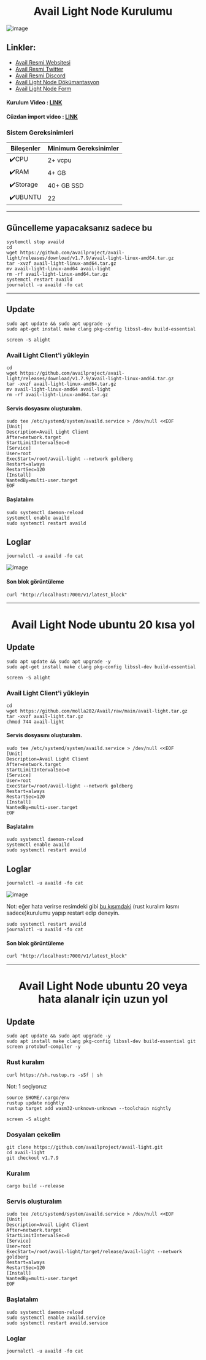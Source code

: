 # <h1 align="center">Avail Light Node Kurulumu</h1>
![image](https://github.com/molla202/Avail/assets/91562185/a6461113-7737-40a0-9d2a-3049a7097663)


## Linkler:
 * [Avail Resmi Websitesi](https://www.availproject.org/)
 * [Avail Resmi Twitter](https://twitter.com/AvailProject)
 * [Avail Resmi Discord](https://discord.gg/kkHAXZCNZa)
 * [Avail Light Node Dökümantasyon](https://docs.availproject.org/operate/node/light-client/)
 * [Avail Light Node Form](https://docs.google.com/forms/d/e/1FAIpQLSeL6aXqz6vBbYEgD1cZKaQ4vwbN2o3Rxys-wKTuKySVR-oS8g/viewform)

#### Kurulum Video : [LINK](https://www.youtube.com/watch?v=ToiTJdsGf_o&t)
#### Cüzdan import video : [LINK](https://www.youtube.com/watch?v=GcT0J6IUhI8)

### Sistem Gereksinimleri
| Bileşenler | Minimum Gereksinimler | 
| ------------ | ------------ |
| ✔️CPU |	2+ vcpu|
| ✔️RAM	| 4+ GB |
| ✔️Storage	| 40+ GB SSD |
| ✔️UBUNTU | 22 |


--------
## Güncelleme yapacaksanız sadece bu
```
systemctl stop availd
cd
wget https://github.com/availproject/avail-light/releases/download/v1.7.9/avail-light-linux-amd64.tar.gz
tar -xvzf avail-light-linux-amd64.tar.gz
mv avail-light-linux-amd64 avail-light
rm -rf avail-light-linux-amd64.tar.gz
systemctl restart availd
journalctl -u availd -fo cat
```
-------




## Update
```
sudo apt update && sudo apt upgrade -y
sudo apt-get install make clang pkg-config libssl-dev build-essential
```
```
screen -S alight
```

### Avail Light Client'i yükleyin
```
cd
wget https://github.com/availproject/avail-light/releases/download/v1.7.9/avail-light-linux-amd64.tar.gz
tar -xvzf avail-light-linux-amd64.tar.gz
mv avail-light-linux-amd64 avail-light
rm -rf avail-light-linux-amd64.tar.gz
```



#### Servis dosyasını oluşturalım.
```
sudo tee /etc/systemd/system/availd.service > /dev/null <<EOF
[Unit]
Description=Avail Light Client
After=network.target
StartLimitIntervalSec=0
[Service]
User=root
ExecStart=/root/avail-light --network goldberg
Restart=always
RestartSec=120
[Install]
WantedBy=multi-user.target
EOF
```

#### Başlatalım
```
sudo systemctl daemon-reload
systemctl enable availd
sudo systemctl restart availd
```

## Loglar
```
journalctl -u availd -fo cat
```

![image](https://github.com/Core-Node-Team/Testnet-TR/assets/91562185/6c65bb10-3b46-4df8-a5b3-7cbf59e58cdc)



#### Son blok görüntüleme
```
curl "http://localhost:7000/v1/latest_block"
```

-------------------------------------------
## <h1 align="center">Avail Light Node ubuntu 20 kısa yol </h1>

## Update
```
sudo apt update && sudo apt upgrade -y
sudo apt-get install make clang pkg-config libssl-dev build-essential
```
```
screen -S alight
```

### Avail Light Client'i yükleyin
```
cd
wget https://github.com/molla202/Avail/raw/main/avail-light.tar.gz
tar -xvzf avail-light.tar.gz
chmod 744 avail-light
```



#### Servis dosyasını oluşturalım.
```
sudo tee /etc/systemd/system/availd.service > /dev/null <<EOF
[Unit]
Description=Avail Light Client
After=network.target
StartLimitIntervalSec=0
[Service]
User=root
ExecStart=/root/avail-light --network goldberg
Restart=always
RestartSec=120
[Install]
WantedBy=multi-user.target
EOF
```

#### Başlatalım
```
sudo systemctl daemon-reload
systemctl enable availd
sudo systemctl restart availd
```

## Loglar
```
journalctl -u availd -fo cat
```

![image](https://github.com/Core-Node-Team/Testnet-TR/assets/91562185/d376265b-d818-4056-a991-f1707c24d085)

Not: eğer hata verirse resimdeki gibi [bu kısımdaki](https://github.com/Core-Node-Team/Testnet-TR/blob/main/Avail/Light%20Node.md#rust-kural%C4%B1m) (rust kuralım kısmı sadece)kurulumu yapıp restart edip deneyin.
```
sudo systemctl restart availd
journalctl -u availd -fo cat
```
#### Son blok görüntüleme
```
curl "http://localhost:7000/v1/latest_block"
```

--------------------------------------------

## <h1 align="center">Avail Light Node ubuntu 20 veya hata alanalr için uzun yol</h1>

## Update
```
sudo apt update && sudo apt upgrade -y
sudo apt install make clang pkg-config libssl-dev build-essential git screen protobuf-compiler -y
```



### Rust kuralım
```
curl https://sh.rustup.rs -sSf | sh
```
Not: 1 seçiyoruz
```
source $HOME/.cargo/env
rustup update nightly
rustup target add wasm32-unknown-unknown --toolchain nightly
```
```
screen -S alight
```
### Dosyaları çekelim
```
git clone https://github.com/availproject/avail-light.git
cd avail-light
git checkout v1.7.9
```
### Kuralım
```
cargo build --release
```

### Servis oluşturalım
```
sudo tee /etc/systemd/system/availd.service > /dev/null <<EOF
[Unit] 
Description=Avail Light Client
After=network.target
StartLimitIntervalSec=0
[Service] 
User=root 
ExecStart=/root/avail-light/target/release/avail-light --network goldberg
Restart=always 
RestartSec=120
[Install] 
WantedBy=multi-user.target
EOF
```
### Başlatalım
```
sudo systemctl daemon-reload
sudo systemctl enable availd.service
sudo systemctl restart availd.service
```
### Loglar
```
journalctl -u availd -fo cat
```
